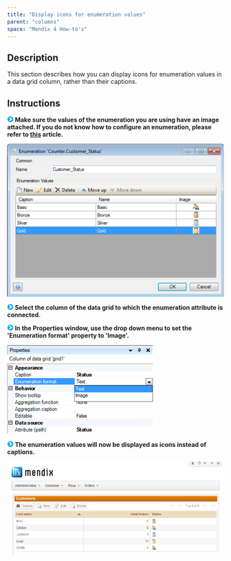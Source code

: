 ```yaml
---
title: "Display icons for enumeration values"
parent: "columns"
space: "Mendix 4 How-to's"
---
```

## Description

This section describes how you can display icons for enumeration values in a data grid column, rather than their captions.

## Instructions

![](attachments/819203/917932.png) **Make sure the values of the enumeration you are using have an image attached. If you do not know how to configure an enumeration, please refer to [this](create-a-multi-language-enumeration) article.**

![](attachments/2621552/2752603.png)

![](attachments/819203/917932.png) **Select the column of the data grid to which the enumeration attribute is connected.**

![](attachments/819203/917932.png) **In the Properties window, use the drop down menu to set the 'Enumeration format' property to 'Image'.**

![](attachments/2621552/2752602.png)

![](attachments/819203/917932.png) **The enumeration values will now be displayed as icons instead of captions.**

![](attachments/2621552/2752608.png)
